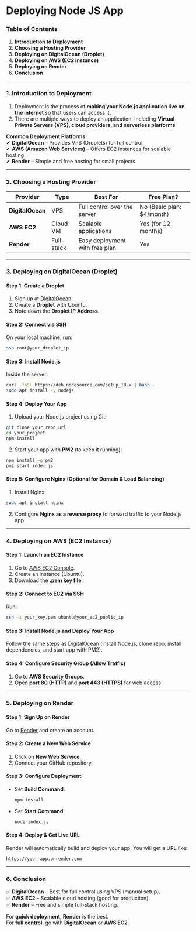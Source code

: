 # Deploying Node JS App

### **Table of Contents**

1. **Introduction to Deployment**
2. **Choosing a Hosting Provider**
3. **Deploying on DigitalOcean (Droplet)**
4. **Deploying on AWS (EC2 Instance)**
5. **Deploying on Render**
6. **Conclusion**

***

### **1. Introduction to Deployment**

1. Deployment is the process of **making your Node.js application live on the internet** so that users can access it.&#x20;
2. There are multiple ways to deploy an application, including **Virtual Private Servers (VPS), cloud providers, and serverless platforms**.

**Common Deployment Platforms:**\
✔ **DigitalOcean** – Provides VPS (Droplets) for full control.\
✔ **AWS (Amazon Web Services)** – Offers EC2 instances for scalable hosting.\
✔ **Render** – Simple and free hosting for small projects.

***

### **2. Choosing a Hosting Provider**

| Provider         | Type       | Best For                       | Free Plan?                |
| ---------------- | ---------- | ------------------------------ | ------------------------- |
| **DigitalOcean** | VPS        | Full control over the server   | No (Basic plan: $4/month) |
| **AWS EC2**      | Cloud VM   | Scalable applications          | Yes (for 12 months)       |
| **Render**       | Full-stack | Easy deployment with free plan | Yes                       |

***

### **3. Deploying on DigitalOcean (Droplet)**

#### **Step 1: Create a Droplet**

1. Sign up at [DigitalOcean](https://www.digitalocean.com/).
2. Create a **Droplet** with Ubuntu.
3. Note down the **Droplet IP Address**.

#### **Step 2: Connect via SSH**

On your local machine, run:

```bash
ssh root@your_droplet_ip
```

#### **Step 3: Install Node.js**

Inside the server:

```bash
curl -fsSL https://deb.nodesource.com/setup_18.x | bash -
sudo apt install -y nodejs
```

#### **Step 4: Deploy Your App**

1. Upload your Node.js project using Git:

```bash
git clone your_repo_url
cd your_project
npm install
```

2. Start your app with **PM2** (to keep it running):

```bash
npm install -g pm2
pm2 start index.js
```

#### **Step 5: Configure Nginx (Optional for Domain & Load Balancing)**

1. Install Nginx:

```bash
sudo apt install nginx
```

2. Configure **Nginx as a reverse proxy** to forward traffic to your Node.js app.

***

### **4. Deploying on AWS (EC2 Instance)**

#### **Step 1: Launch an EC2 Instance**

1. Go to [AWS EC2 Console](https://aws.amazon.com/ec2/).
2. Create an instance (Ubuntu).
3. Download the **.pem key file**.

#### **Step 2: Connect to EC2 via SSH**

Run:

```bash
ssh -i your_key.pem ubuntu@your_ec2_public_ip
```

#### **Step 3: Install Node.js and Deploy Your App**

Follow the same steps as DigitalOcean (install Node.js, clone repo, install dependencies, and start app with PM2).

#### **Step 4: Configure Security Group (Allow Traffic)**

1. Go to **AWS Security Groups**.
2. Open **port 80 (HTTP)** and **port 443 (HTTPS)** for web access

***

### **5. Deploying on Render**

#### **Step 1: Sign Up on Render**

Go to [Render](https://render.com/) and create an account.

#### **Step 2: Create a New Web Service**

1. Click on **New Web Service**.
2. Connect your GitHub repository.

#### **Step 3: Configure Deployment**

*   Set **Build Command**:

    ```bash
    npm install
    ```
*   Set **Start Command**:

    ```bash
    node index.js
    ```

#### **Step 4: Deploy & Get Live URL**

Render will automatically build and deploy your app. You will get a URL like:

```
https://your-app.onrender.com
```

***

### **6. Conclusion**

✅ **DigitalOcean** – Best for full control using VPS (manual setup).\
✅ **AWS EC2** – Scalable cloud hosting (good for production).\
✅ **Render** – Free and simple full-stack hosting.

For **quick deployment**,  **Render** is the best.\
For **full control**, go with **DigitalOcean** or **AWS EC2**.&#x20;
